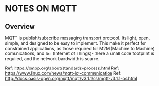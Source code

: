 # NOTES ON MQTT

## Overview

MQTT is publish/subscribe messaging transport protocol. Its light, open, simple, and designed to be easy to implement. This make it perfect for constrained applications, as those required for M2M (Machine to Machine) comunications, and IoT (Internet of Things)- there a small code footprint is required, and the network bandwidth is scarce.

Ref: https://xmpp.org/about/standards-process.html
Ref: https://www.linux.com/news/mqtt-iot-communication
Ref: http://docs.oasis-open.org/mqtt/mqtt/v3.1.1/os/mqtt-v3.1.1-os.html


